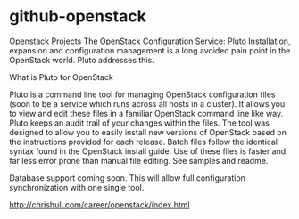 # github-openstack
Openstack Projects
The OpenStack Configuration Service: Pluto
Installation, expansion and configuration management is a long avoided pain point in the OpenStack world. 
Pluto addresses this.

What is Pluto for OpenStack

Pluto is a command line tool for managing OpenStack configuration files (soon to be a service which runs 
across all hosts in a cluster). It allows you to view and edit these files in a familiar OpenStack command 
line like way. Pluto keeps an audit trail of your changes within the files. The tool was designed to allow 
you to easily install new versions of OpenStack based on the instructions provided for each release. Batch 
files follow the identical syntax found in the OpenStack install guide. Use of these files is faster and 
far less error prone than manual file editing. See samples and readme.

Database support coming soon. This will allow full configuration synchronization with one single tool. 

http://chrishull.com/career/openstack/index.html
